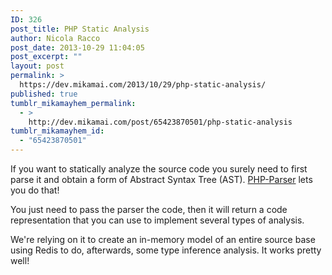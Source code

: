```yaml
---
ID: 326
post_title: PHP Static Analysis
author: Nicola Racco
post_date: 2013-10-29 11:04:05
post_excerpt: ""
layout: post
permalink: >
  https://dev.mikamai.com/2013/10/29/php-static-analysis/
published: true
tumblr_mikamayhem_permalink:
  - >
    http://dev.mikamai.com/post/65423870501/php-static-analysis
tumblr_mikamayhem_id:
  - "65423870501"
---
```

If you want to statically analyze the source code you surely need to first parse it and obtain a form of Abstract Syntax Tree (AST). [PHP-Parser](https://github.com/nikic/PHP-Parser) lets you do that!

You just need to pass the parser the code, then it will return a code representation that you can use to implement several types of analysis.

We're relying on it to create an in-memory model of an entire source base using Redis to do, afterwards, some type inference analysis. It works pretty well!